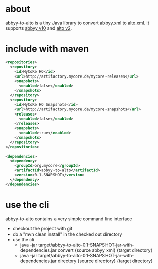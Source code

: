 # about

abbyy-to-alto is a tiny Java library to convert <a href="https://abbyy.technology/en:features:ocr:xml">abbyy.xml</a> 
to <a href="https://www.loc.gov/standards/alto/">alto.xml</a>.
It supports <a href="http://www.abbyy.com/FineReader_xml/FineReader10-schema-v1.xml">abbyy v10</a>
and <a href="http://www.loc.gov/standards/alto/v2/alto-2-0.xsd">alto v2</a>.

# include with maven
```xml
<repositories>
  <repository>
    <id>MyCoRe HQ</id>
    <url>http://artifactory.mycore.de/mycore-releases</url>
    <snapshots>
      <enabled>false</enabled>
    </snapshots>
  </repository>
  <repository>
    <id>MyCoRe HQ Snapshots</id>
    <url>http://artifactory.mycore.de/mycore-snapshots</url>
    <releases>
      <enabled>false</enabled>
    </releases>
    <snapshots>
      <enabled>true</enabled>
    </snapshots>
  </repository>
</repositories>

<dependencies>
  <dependency>
    <groupId>org.mycore</groupId>
    <artifactId>abbyy-to-alto</artifactId>
    <version>0.1-SNAPSHOT</version>
  </dependency>
</dependencies>
```

# use the cli
abbyy-to-alto contains a very simple command line interface

* checkout the project with git
* do a "mvn clean install" in the checked out directory
* use the cli
  * java -jar target/abbyy-to-alto-0.1-SNAPSHOT-jar-with-dependencies.jar convert {source abbyy xml} {target directory}
  * java -jar target/abbyy-to-alto-0.1-SNAPSHOT-jar-with-dependencies.jar directory {source directory} {target directory}
